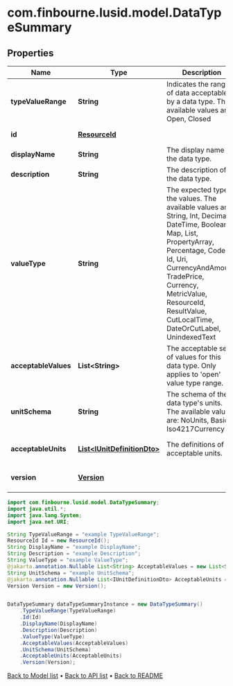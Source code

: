 # com.finbourne.lusid.model.DataTypeSummary

## Properties

Name | Type | Description | Notes
------------ | ------------- | ------------- | -------------
**typeValueRange** | **String** | Indicates the range of data acceptable by a data type. The available values are: Open, Closed | [default to String]
**id** | [**ResourceId**](ResourceId.md) |  | [default to ResourceId]
**displayName** | **String** | The display name of the data type. | [default to String]
**description** | **String** | The description of the data type. | [default to String]
**valueType** | **String** | The expected type of the values. The available values are: String, Int, Decimal, DateTime, Boolean, Map, List, PropertyArray, Percentage, Code, Id, Uri, CurrencyAndAmount, TradePrice, Currency, MetricValue, ResourceId, ResultValue, CutLocalTime, DateOrCutLabel, UnindexedText | [default to String]
**acceptableValues** | **List&lt;String&gt;** | The acceptable set of values for this data type. Only applies to &#39;open&#39; value type range. | [optional] [default to List<String>]
**unitSchema** | **String** | The schema of the data type&#39;s units. The available values are: NoUnits, Basic, Iso4217Currency | [optional] [default to String]
**acceptableUnits** | [**List&lt;IUnitDefinitionDto&gt;**](IUnitDefinitionDto.md) | The definitions of the acceptable units. | [optional] [default to List<IUnitDefinitionDto>]
**version** | [**Version**](Version.md) |  | [optional] [default to Version]

```java
import com.finbourne.lusid.model.DataTypeSummary;
import java.util.*;
import java.lang.System;
import java.net.URI;

String TypeValueRange = "example TypeValueRange";
ResourceId Id = new ResourceId();
String DisplayName = "example DisplayName";
String Description = "example Description";
String ValueType = "example ValueType";
@jakarta.annotation.Nullable List<String> AcceptableValues = new List<String>();
String UnitSchema = "example UnitSchema";
@jakarta.annotation.Nullable List<IUnitDefinitionDto> AcceptableUnits = new List<IUnitDefinitionDto>();
Version Version = new Version();


DataTypeSummary dataTypeSummaryInstance = new DataTypeSummary()
    .TypeValueRange(TypeValueRange)
    .Id(Id)
    .DisplayName(DisplayName)
    .Description(Description)
    .ValueType(ValueType)
    .AcceptableValues(AcceptableValues)
    .UnitSchema(UnitSchema)
    .AcceptableUnits(AcceptableUnits)
    .Version(Version);
```


[Back to Model list](../README.md#documentation-for-models) &#8226; [Back to API list](../README.md#documentation-for-api-endpoints) &#8226; [Back to README](../README.md)
